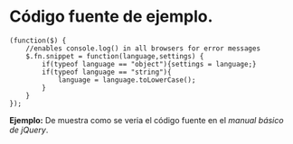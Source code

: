 <script  type="text/javascript">
$(function() {
	$("pre").snippet("javascript", {style:'darkness'});
});
</script>


# Código fuente de ejemplo.

	(function($) {
		//enables console.log() in all browsers for error messages
		$.fn.snippet = function(language,settings) {
			if(typeof language == "object"){settings = language;}
			if(typeof language == "string"){
				language = language.toLowerCase();
			}
		}
	});

**Ejemplo:** De muestra como se veria el código fuente en el _manual básico de jQuery_.

